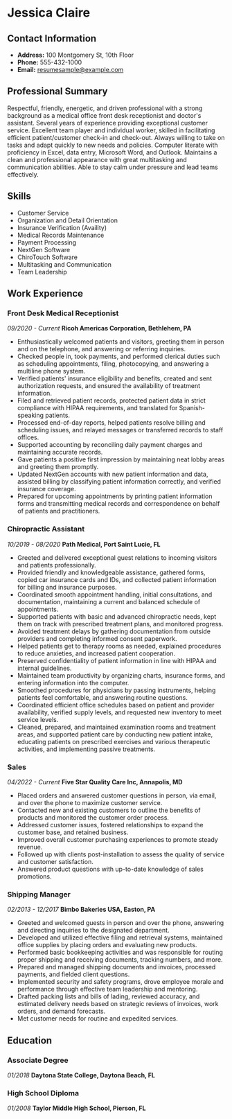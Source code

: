 # Jessica Claire

## Contact Information
- **Address:** 100 Montgomery St, 10th Floor
- **Phone:** 555-432-1000
- **Email:** resumesample@example.com

## Professional Summary

Respectful, friendly, energetic, and driven professional with a strong background as a medical office front desk receptionist and doctor's assistant. Several years of experience providing exceptional customer service. Excellent team player and individual worker, skilled in facilitating efficient patient/customer check-in and check-out. Always willing to take on tasks and adapt quickly to new needs and policies. Computer literate with proficiency in Excel, data entry, Microsoft Word, and Outlook. Maintains a clean and professional appearance with great multitasking and communication abilities. Able to stay calm under pressure and lead teams effectively.

## Skills

- Customer Service
- Organization and Detail Orientation
- Insurance Verification (Availity)
- Medical Records Maintenance
- Payment Processing
- NextGen Software
- ChiroTouch Software
- Multitasking and Communication
- Team Leadership

## Work Experience

### Front Desk Medical Receptionist
*09/2020 - Current*
**Ricoh Americas Corporation, Bethlehem, PA**
- Enthusiastically welcomed patients and visitors, greeting them in person and on the telephone, and answering or referring inquiries.
- Checked people in, took payments, and performed clerical duties such as scheduling appointments, filing, photocopying, and answering a multiline phone system.
- Verified patients' insurance eligibility and benefits, created and sent authorization requests, and ensured the availability of treatment information.
- Filed and retrieved patient records, protected patient data in strict compliance with HIPAA requirements, and translated for Spanish-speaking patients.
- Processed end-of-day reports, helped patients resolve billing and scheduling issues, and relayed messages or transferred records to staff offices.
- Supported accounting by reconciling daily payment charges and maintaining accurate records.
- Gave patients a positive first impression by maintaining neat lobby areas and greeting them promptly.
- Updated NextGen accounts with new patient information and data, assisted billing by classifying patient information correctly, and verified insurance coverage.
- Prepared for upcoming appointments by printing patient information forms and transmitting medical records and correspondence on behalf of patients and practitioners.

### Chiropractic Assistant
*10/2019 - 08/2020*
**Path Medical, Port Saint Lucie, FL**
- Greeted and delivered exceptional guest relations to incoming visitors and patients professionally.
- Provided friendly and knowledgeable assistance, gathered forms, copied car insurance cards and IDs, and collected patient information for billing and insurance purposes.
- Coordinated smooth appointment handling, initial consultations, and documentation, maintaining a current and balanced schedule of appointments.
- Supported patients with basic and advanced chiropractic needs, kept them on track with prescribed treatment plans, and monitored progress.
- Avoided treatment delays by gathering documentation from outside providers and completing informed consent paperwork.
- Helped patients get to therapy rooms as needed, explained procedures to reduce anxieties, and increased patient cooperation.
- Preserved confidentiality of patient information in line with HIPAA and internal guidelines.
- Maintained team productivity by organizing charts, insurance forms, and entering information into the computer.
- Smoothed procedures for physicians by passing instruments, helping patients feel comfortable, and answering routine questions.
- Coordinated efficient office schedules based on patient and provider availability, verified supply levels, and requested new inventory to meet service levels.
- Cleaned, prepared, and maintained examination rooms and treatment areas, and supported patient care by conducting new patient intake, educating patients on prescribed exercises and various therapeutic activities, and implementing passive treatments.

### Sales
*04/2022 - Current*
**Five Star Quality Care Inc, Annapolis, MD**
- Placed orders and answered customer questions in person, via email, and over the phone to maximize customer service.
- Contacted new and existing customers to outline the benefits of products and monitored the customer order process.
- Addressed customer issues, fostered relationships to expand the customer base, and retained business.
- Improved overall customer purchasing experiences to promote steady revenue.
- Followed up with clients post-installation to assess the quality of service and customer satisfaction.
- Answered product questions with up-to-date knowledge of sales promotions.

### Shipping Manager
*02/2013 - 12/2017*
**Bimbo Bakeries USA, Easton, PA**
- Greeted and welcomed guests in person and over the phone, answering and directing inquiries to the designated department.
- Developed and utilized effective filing and retrieval systems, maintained office supplies by placing orders and evaluating new products.
- Performed basic bookkeeping activities and was responsible for routing proper shipping and receiving documents, tracking numbers, and more.
- Prepared and managed shipping documents and invoices, processed payments, and fielded client questions.
- Implemented security and safety programs, drove employee morale and performance through effective team leadership and mentoring.
- Drafted packing lists and bills of lading, reviewed accuracy, and estimated delivery needs based on strategic reviews of invoices, work orders, and demand forecasts.
- Met customer needs for routine and expedited services.

## Education

### Associate Degree
*01/2018*
**Daytona State College, Daytona Beach, FL**

### High School Diploma
*01/2008*
**Taylor Middle High School, Pierson, FL**

